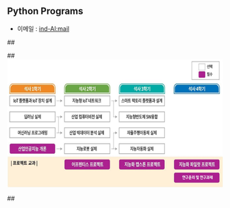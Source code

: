 ## Python Programs

- 이메일 : [ind-AI:mail](mailto:indai.cbnu.ac.kr)

##<p align="center">
  
##<img src="./images/EdCoourse.JPG"  width="640" height="300">

##</p>
